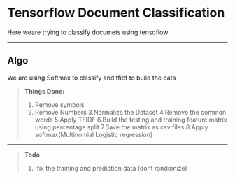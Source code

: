 Tensorflow Document Classification
===================


Here weare trying to classify documets using tensoflow

----------


Algo
-------------

We are using Softmax to classify and tfidf to build the data
> **Things Done:**
> 1. Remove symbols	
> 2. Remove Numbers
> 3.Normalize the Dataset
> 4.Remove the common words
> 5.Apply TFIDF
> 6.Build the testing and training feature matrix using percentage split
> 7.Save the matrix as csv files
> 8.Apply softmax(Multinomial Logistic regression)

---
>**Todo**
> 1.  fix the training and prediction data (dont randomize)



  [1]: http://math.stackexchange.com/
  [2]: http://daringfireball.net/projects/markdown/syntax "Markdown"
  [3]: https://github.com/jmcmanus/pagedown-extra "Pagedown Extra"
  [4]: http://meta.math.stackexchange.com/questions/5020/mathjax-basic-tutorial-and-quick-reference
  [5]: https://code.google.com/p/google-code-prettify/
  [6]: http://highlightjs.org/
  [7]: http://bramp.github.io/js-sequence-diagrams/
  [8]: http://adrai.github.io/flowchart.js/

